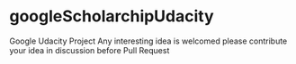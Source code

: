 # googleScholarchipUdacity
Google Udacity Project
Any interesting idea is welcomed please contribute your idea in discussion before Pull Request
